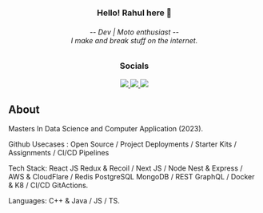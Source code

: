 <h3 align="center">Hello! Rahul here 👋</h3>
<h6 align="center">
-- Dev | Moto enthusiast --
<br/>
I make and break stuff on the internet.
</h6>
<h3 align="center">
Socials
</h3>
<p align="center">
  <a href="https://portfolio-main-virid-nine.vercel.app/">
    <img src="https://img.shields.io/badge/-Portfolio-3b82f6?style=for-the-badge"/>
  </a>
  <a href="https://www.linkedin.com/in/rahul-kumar-maity-00a4686b/">
    <img src="https://img.shields.io/badge/-LinkedIn-0072b1?style=for-the-badge&logo=linkedin&logoColor=white"/>
  </a>
  <a href="https://twitter.com/maity84743">
    <img src="https://img.shields.io/badge/-Twitter-00acee?style=for-the-badge&logo=Twitter&logoColor=white"/>
  </a>
</p>

## About

Masters In Data Science and Computer Application (2023).

Github Usecases : Open Source / Project Deployments / Starter Kits / Assignments / CI/CD Pipelines 

Tech Stack: React JS Redux & Recoil / Next JS / Node Nest & Express / AWS & CloudFlare / Redis PostgreSQL MongoDB / REST GraphQL / Docker & K8 / CI/CD GitActions.

Languages: C++ & Java / JS / TS.
